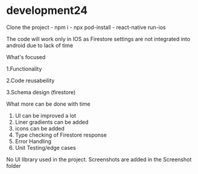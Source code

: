 # development24

Clone the project - npm i - npx pod-install - react-native run-ios

The code will work only in IOS as Firestore settings are not integrated into android due to lack of time

What's focused

1.Functionality

2.Code reusabeility

3.Schema design (firestore)

What more can be done with time

1. UI can be improved a lot
2. Liner gradients can be added
3. icons can be added
4. Type checking of Firestore response
5. Error Handling
6. Unit Testing/edge cases

No UI library used in the project.
Screenshots are added in the Screenshot folder
